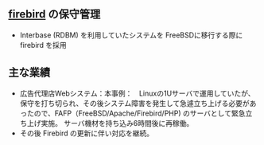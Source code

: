 ## [firebird](https://ja.wikipedia.org/wiki/Firebird_(%E3%83%87%E3%83%BC%E3%82%BF%E3%83%99%E3%83%BC%E3%82%B9)) の保守管理
* Interbase (RDBM) を利用していたシステムを FreeBSDに移行する際に firebird を採用

## 主な業績
* 広告代理店Webシステム：本事例：　Linuxの1Uサーバで運用していたが、保守を打ち切られ、その後システム障害を発生して急遽立ち上げる必要があったので、FAFP（FreeBSD/Apache/Firebird/PHP) のサーバとして緊急立ち上げ実施。 サーバ機材を持ち込み6時間後に再稼働。
* その後 Firebird の更新に伴い対応を継続。
